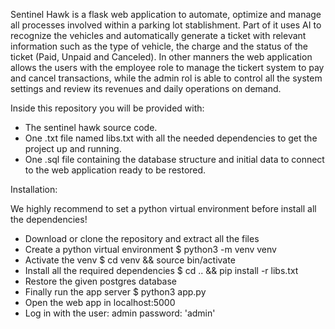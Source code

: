 Sentinel Hawk is a flask web application to automate, optimize and manage all processes involved within a parking lot stablishment.
Part of it uses AI to recognize the vehicles and automatically generate a ticket with relevant information such as the type of vehicle, the charge and the status of the ticket
(Paid, Unpaid and Canceled). In other manners the web application allows the users with the employee role to manage the tickert system to pay and cancel transactions, 
while the admin rol is able to control all the system settings and review its revenues and daily operations on demand.

Inside this repository you will be provided with:

- The sentinel hawk source code.
- One .txt file named libs.txt with all the needed dependencies to get the project up and running.
- One .sql file containing the database structure and initial data to connect to the web application ready to be restored.

Installation:

  We highly recommend to set a python virtual environment before install all the dependencies!

  - Download or clone the repository and extract all the files
  - Create a python virtual environment $ python3 -m venv venv
  - Activate the venv $ cd venv && source bin/activate
  - Install all the required dependencies $ cd .. && pip install -r libs.txt
  - Restore the given postgres database
  - Finally run the app server $ python3 app.py
  - Open the web app in localhost:5000
  - Log in with the user: admin password: 'admin'
